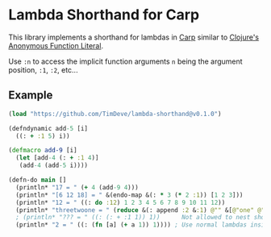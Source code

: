 # Lambda Shorthand for Carp

This library implements a shorthand for lambdas in
[Carp](https://github.com/carp-lang/Carp) similar to [Clojure's Anonymous
Function Literal](https://clojure.org/reference/reader#_dispatch).

Use `:n` to access the implicit function arguments `n` being the argument
position, `:1`, `:2`, etc...

## Example

```clojure
(load "https://github.com/TimDeve/lambda-shorthand@v0.1.0")

(defndynamic add-5 [i]
  ((: + :1 5) i))

(defmacro add-9 [i]
  (let [add-4 (: + :1 4)]
   (add-4 (add-5 i))))

(defn-do main []
  (println* "17 = " (+ 4 (add-9 4)))
  (println* "[6 12 18] = " &(endo-map &(: * 3 (* 2 :1)) [1 2 3]))
  (println* "12 = " ((: do :12) 1 2 3 4 5 6 7 8 9 10 11 12))
  (println* "threetwoone = " (reduce &(: append :2 &:1) @"" &[@"one" @"two" @"three"]))
  ; (println* "??? = " ((: (: + :1 1)) 1))      Not allowed to nest shorthands,
  (println* "2 = " ((: (fn [a] (+ a 1)) 1)))) ; Use normal lambdas inside shorthands instead
```

